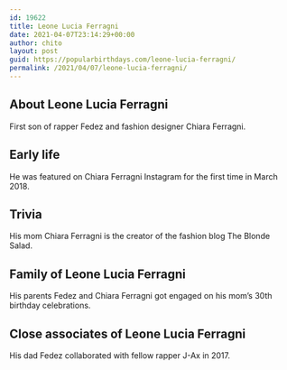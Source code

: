 ```yaml
---
id: 19622
title: Leone Lucia Ferragni
date: 2021-04-07T23:14:29+00:00
author: chito
layout: post
guid: https://popularbirthdays.com/leone-lucia-ferragni/
permalink: /2021/04/07/leone-lucia-ferragni/
---
```

<!--Content-->


          
          
## About Leone Lucia Ferragni



  First son of rapper Fedez and fashion designer Chiara Ferragni.

                
                
## Early life



  He was featured on Chiara Ferragni Instagram for the first time in March 2018.

                
                
## Trivia



  His mom Chiara Ferragni is the creator of the fashion blog The Blonde Salad.

                
                
## Family of Leone Lucia Ferragni



  His parents Fedez and Chiara Ferragni got engaged on his mom&#8217;s 30th birthday celebrations. 

                
                
## Close associates of Leone Lucia Ferragni



  His dad Fedez collaborated with fellow rapper J-Ax in 2017.

          
          